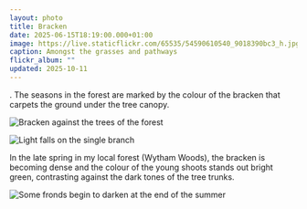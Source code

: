 ```yaml
---
layout: photo
title: Bracken
date: 2025-06-15T18:19:00.000+01:00
image: https://live.staticflickr.com/65535/54590610540_9018390bc3_h.jpg
caption: Amongst the grasses and pathways
flickr_album: ""
updated: 2025-10-11
---
```

. The seasons in the forest are marked by the colour of the bracken that carpets the ground under the tree canopy. 

![Bracken against the trees of the forest](https://live.staticflickr.com/65535/54590661168_c4fcab8bb1_h.jpg)

![Light falls on the single branch](https://live.staticflickr.com/65535/54590742533_173b82936d_h.jpg)

In the late spring in my local forest (Wytham Woods), the bracken is becoming dense and the colour of the young shoots stands out bright green, contrasting against the dark tones of the tree trunks.


![Some fronds begin to darken at the end of the summer](https://live.staticflickr.com/65535/54590942799_3380767cd1_h.jpg)

